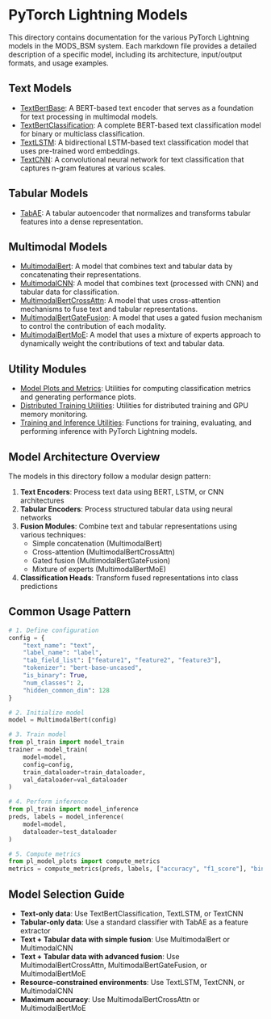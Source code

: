 # PyTorch Lightning Models

This directory contains documentation for the various PyTorch Lightning models in the MODS_BSM system. Each markdown file provides a detailed description of a specific model, including its architecture, input/output formats, and usage examples.

## Text Models

- [TextBertBase](pl_bert.md): A BERT-based text encoder that serves as a foundation for text processing in multimodal models.
- [TextBertClassification](pl_bert_classification.md): A complete BERT-based text classification model for binary or multiclass classification.
- [TextLSTM](pl_lstm.md): A bidirectional LSTM-based text classification model that uses pre-trained word embeddings.
- [TextCNN](pl_text_cnn.md): A convolutional neural network for text classification that captures n-gram features at various scales.

## Tabular Models

- [TabAE](pl_tab_ae.md): A tabular autoencoder that normalizes and transforms tabular features into a dense representation.

## Multimodal Models

- [MultimodalBert](pl_multimodal_bert.md): A model that combines text and tabular data by concatenating their representations.
- [MultimodalCNN](pl_multimodal_cnn.md): A model that combines text (processed with CNN) and tabular data for classification.
- [MultimodalBertCrossAttn](pl_multimodal_cross_attn.md): A model that uses cross-attention mechanisms to fuse text and tabular representations.
- [MultimodalBertGateFusion](pl_multimodal_gate_fusion.md): A model that uses a gated fusion mechanism to control the contribution of each modality.
- [MultimodalBertMoE](pl_multimodal_moe.md): A model that uses a mixture of experts approach to dynamically weight the contributions of text and tabular data.

## Utility Modules

- [Model Plots and Metrics](pl_model_plots.md): Utilities for computing classification metrics and generating performance plots.
- [Distributed Training Utilities](dist_utils.md): Utilities for distributed training and GPU memory monitoring.
- [Training and Inference Utilities](pl_train.md): Functions for training, evaluating, and performing inference with PyTorch Lightning models.

## Model Architecture Overview

The models in this directory follow a modular design pattern:

1. **Text Encoders**: Process text data using BERT, LSTM, or CNN architectures
2. **Tabular Encoders**: Process structured tabular data using neural networks
3. **Fusion Modules**: Combine text and tabular representations using various techniques:
   - Simple concatenation (MultimodalBert)
   - Cross-attention (MultimodalBertCrossAttn)
   - Gated fusion (MultimodalBertGateFusion)
   - Mixture of experts (MultimodalBertMoE)
4. **Classification Heads**: Transform fused representations into class predictions

## Common Usage Pattern

```python
# 1. Define configuration
config = {
    "text_name": "text",
    "label_name": "label",
    "tab_field_list": ["feature1", "feature2", "feature3"],
    "tokenizer": "bert-base-uncased",
    "is_binary": True,
    "num_classes": 2,
    "hidden_common_dim": 128
}

# 2. Initialize model
model = MultimodalBert(config)

# 3. Train model
from pl_train import model_train
trainer = model_train(
    model=model,
    config=config,
    train_dataloader=train_dataloader,
    val_dataloader=val_dataloader
)

# 4. Perform inference
from pl_train import model_inference
preds, labels = model_inference(
    model=model,
    dataloader=test_dataloader
)

# 5. Compute metrics
from pl_model_plots import compute_metrics
metrics = compute_metrics(preds, labels, ["accuracy", "f1_score"], "binary", 2)
```

## Model Selection Guide

- **Text-only data**: Use TextBertClassification, TextLSTM, or TextCNN
- **Tabular-only data**: Use a standard classifier with TabAE as a feature extractor
- **Text + Tabular data with simple fusion**: Use MultimodalBert or MultimodalCNN
- **Text + Tabular data with advanced fusion**: Use MultimodalBertCrossAttn, MultimodalBertGateFusion, or MultimodalBertMoE
- **Resource-constrained environments**: Use TextLSTM, TextCNN, or MultimodalCNN
- **Maximum accuracy**: Use MultimodalBertCrossAttn or MultimodalBertMoE
